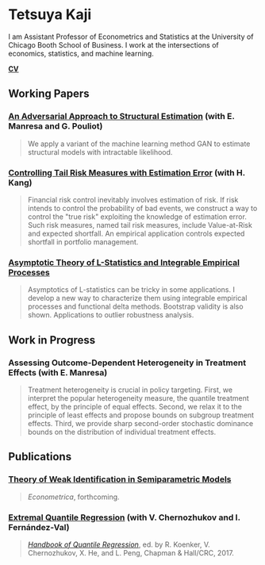 # Tetsuya Kaji

I am Assistant Professor of Econometrics and Statistics at the University of Chicago Booth School of Business. I work at the intersections of economics, statistics, and machine learning.

[**CV**](https://kajitetsuya.github.io/cv.pdf)

## Working Papers

### [An Adversarial Approach to Structural Estimation](https://arxiv.org/abs/2007.06169) (with E. Manresa and G. Pouliot)

> We apply a variant of the machine learning method GAN to estimate structural models with intractable likelihood.

### [Controlling Tail Risk Measures with Estimation Error](https://kajitetsuya.github.io/risk.pdf) (with H. Kang)

> Financial risk control inevitably involves estimation of risk. If risk intends to control the probability of bad events, we construct a way to control the "true risk" exploiting the knowledge of estimation error. Such risk measures, named tail risk measures, include Value-at-Risk and expected shortfall. An empirical application controls expected shortfall in portfolio management.

### [Asymptotic Theory of L-Statistics and Integrable Empirical Processes](https://arxiv.org/abs/1910.07572)

> Asymptotics of L-statistics can be tricky in some applications. I develop a new way to characterize them using integrable empirical processes and functional delta methods. Bootstrap validity is also shown. Applications to outlier robustness analysis.

## Work in Progress

### Assessing Outcome-Dependent Heterogeneity in Treatment Effects (with E. Manresa)

> Treatment heterogeneity is crucial in policy targeting. First, we interpret the popular heterogeneity measure, the quantile treatment effect, by the principle of equal effects. Second, we relax it to the principle of least effects and propose bounds on subgroup treatment effects. Third, we provide sharp second-order stochastic dominance bounds on the distribution of individual treatment effects.

## Publications

### [Theory of Weak Identification in Semiparametric Models](https://arxiv.org/abs/1908.10478)

> _Econometrica_, forthcoming.

### [Extremal Quantile Regression](https://arxiv.org/abs/1612.06850) (with V. Chernozhukov and I. Fernández-Val)

> [_Handbook of Quantile Regression_](https://www.crcpress.com/Handbook-of-Quantile-Regression/Koenker-Chernozhukov-He-Peng/p/book/9781498725286), ed. by R. Koenker, V. Chernozhukov, X. He, and L. Peng, Chapman & Hall/CRC, 2017.
